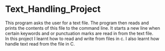 # Text_Handling_Project
This program asks the user for a text file. The program then reads and prints the contents of this file to the command line. It starts a new line when certain keywords and or punctuation marks are read in from the text file.<br> In this project I learnt how  to read and write from files in c. I also learnt how handle text read from the file in C. 
